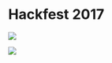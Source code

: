 # Hackfest 2017

<a href="https://portal.azure.com/#create/Microsoft.Template/uri/https%3A%2F%2Fraw.githubusercontent.com%2Fmarkblume%2Faz_hackfest_2017%2Fmaster%2Ficm_cluster.json" target="_blank"><img src="http://azuredeploy.net/deploybutton.png"/></a>

<a href="http://armviz.io/#/?load=https%3A%2F%2Fraw.githubusercontent.com%2Fmarkblume%2Faz_hackfest_2017%2Fmaster%2Ficm_cluster.json" target="_blank">
    <img src="http://armviz.io/visualizebutton.png"/>
</a>

